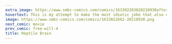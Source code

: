```yaml
---
extra_image: https://www.smbc-comics.com/comics/163302283820210930after.png
hovertext: This is my attempt to make the most idiotic joke that also contains the word 'triune.'
image: https://www.smbc-comics.com/comics/1633022662-20210930.png
next_comic: movie
prev_comic: free-will-4
title: Reptile Brain
---
```



